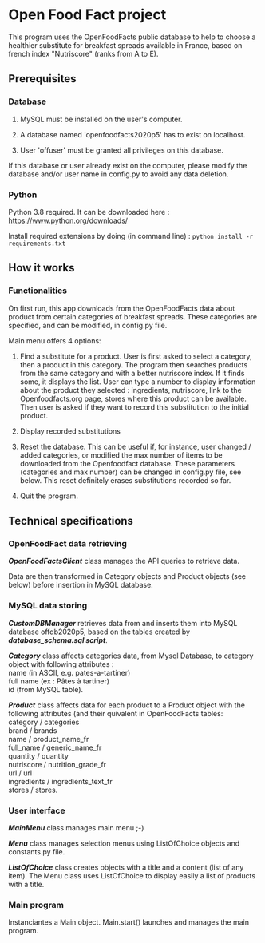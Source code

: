 # Open Food Fact project

This program uses the OpenFoodFacts public database to help to choose a healthier substitute for breakfast spreads available in France, based on french index "Nutriscore" (ranks from A to E).

## Prerequisites

### Database

1. MySQL must be installed on the user's computer.

2. A database named 'openfoodfacts2020p5' has to exist on localhost.

3. User 'offuser' must be granted all privileges on this database.

If this database or user already exist on the computer, please modify the database and/or user name in config.py to avoid any data deletion.

### Python

Python 3.8 required. It can be downloaded here : <https://www.python.org/downloads/>

Install required extensions by doing (in command line) : `python install -r requirements.txt`

## How it works

### Functionalities

On first run, this app downloads from the OpenFoodFacts data about product from certain categories of breakfast spreads. These categories are specified, and can be modified, in config.py file.

Main menu offers 4 options:  

1) Find a substitute for a product. User is first asked to select a category, then a product in this category. The program then searches products from the same category and with a better nutriscore index. If it finds some, it displays the list. User can type a number to display information about the product they selected : ingredients, nutriscore, link to the Openfoodfacts.org page, stores where this product can be available. Then user is asked if they want to record this substitution to the initial product.

2) Display recorded substitutions

3) Reset the database. This can be useful if, for instance, user changed / added categories, or modified the max number of items to be downloaded from the Openfoodfact database. These parameters (categories and max number) can be changed in config.py file, see below. This reset definitely erases substitutions recorded so far.

4) Quit the program.

## Technical specifications

### OpenFoodFact data retrieving

 ***OpenFoodFactsClient*** class manages the API queries to retrieve data.

Data are then transformed in Category objects and Product objects (see below) before insertion in MySQL database.

### MySQL data storing

***CustomDBManager*** retrieves data from and inserts them into MySQL database offdb2020p5, based on the tables created by ***database_schema.sql script***.

***Category*** class affects categories data, from Mysql Database, to category object with following attributes :  
name (in ASCII, e.g. pates-a-tartiner)  
full name (ex : Pâtes à tartiner)  
id (from MySQL table).  

***Product*** class affects data for each product to a Product object with the following attributes (and their quivalent in OpenFoodFacts tables:  
category / categories  
brand / brands  
name / product_name_fr  
full_name / generic_name_fr  
quantity / quantity  
nutriscore / nutrition_grade_fr  
url / url  
ingredients / ingredients_text_fr  
stores / stores.  

### User interface

***MainMenu*** class manages main menu ;-)

***Menu*** class manages selection menus using ListOfChoice objects and constants.py file.

***ListOfChoice*** class creates objects with a title and a content (list of any item). The Menu class uses ListOfChoice to display easily a list of products with a title.

### Main program

Instanciantes a Main object. Main.start() launches and manages the main program.

